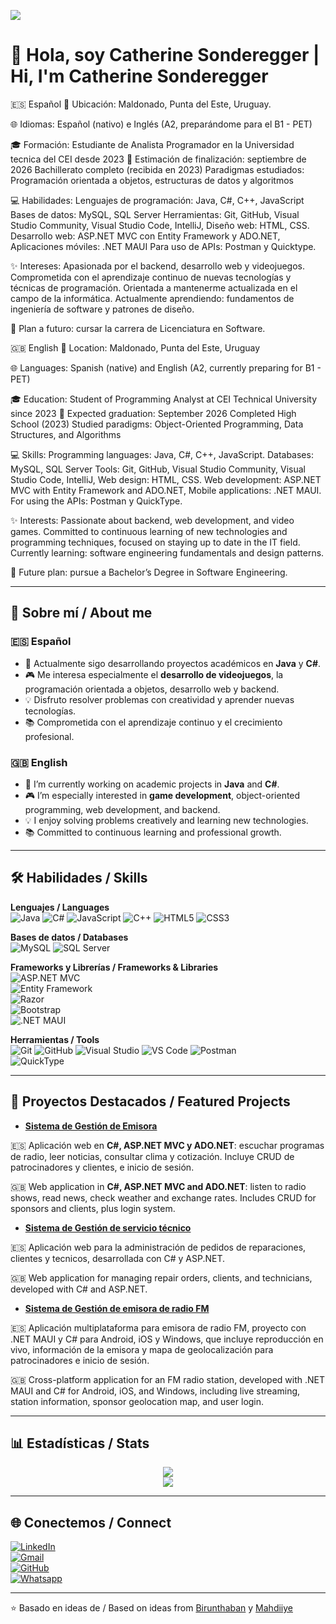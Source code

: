 ![](https://komarev.com/ghpvc/?username=CathGirL1&color=blue)

# 👋 Hola, soy Catherine Sonderegger | Hi, I'm Catherine Sonderegger  

🇪🇸 Español
📍 Ubicación: Maldonado, Punta del Este, Uruguay. 

🌐 Idiomas: Español (nativo) e Inglés (A2, preparándome para el B1 - PET)

🎓 Formación: Estudiante de Analista Programador en la Universidad tecnica del CEI desde 2023
📅 Estimación de finalización: septiembre de 2026
Bachillerato completo (recibida en 2023)
Paradigmas estudiados: Programación orientada a objetos, estructuras de datos y algoritmos

💻 Habilidades: Lenguajes de programación: Java, C#, C++, JavaScript
Bases de datos: MySQL, SQL Server Herramientas: Git, GitHub, Visual Studio Community, Visual Studio Code, IntelliJ, Diseño web: HTML, CSS.
Desarrollo web: ASP.NET MVC con Entity Framework y ADO.NET, Aplicaciones móviles: .NET MAUI
Para uso de APIs: Postman y Quicktype.

✨ Intereses: Apasionada por el backend, desarrollo web y videojuegos. Comprometida con el aprendizaje continuo de nuevas tecnologías y técnicas de programación. Orientada a mantenerme actualizada en el campo de la informática.
Actualmente aprendiendo: fundamentos de ingeniería de software y patrones de diseño.

🚀 Plan a futuro: cursar la carrera de Licenciatura en Software.

🇬🇧 English
📍 Location: Maldonado, Punta del Este, Uruguay

🌐 Languages: Spanish (native) and English (A2, currently preparing for B1 - PET)

🎓 Education: Student of Programming Analyst at CEI Technical University since 2023
📅 Expected graduation: September 2026
Completed High School (2023)
Studied paradigms: Object-Oriented Programming, Data Structures, and Algorithms

💻 Skills: Programming languages: Java, C#, C++, JavaScript. Databases: MySQL, SQL Server
Tools: Git, GitHub, Visual Studio Community, Visual Studio Code, IntelliJ, Web design: HTML, CSS. Web development: ASP.NET MVC with Entity Framework and ADO.NET, Mobile applications: .NET MAUI.
For using the APIs: Postman y QuickType. 

✨ Interests: Passionate about backend, web development, and video games. Committed to continuous learning of new technologies and programming techniques, focused on staying up to date in the IT field.
Currently learning: software engineering fundamentals and design patterns.

🚀 Future plan: pursue a Bachelor’s Degree in Software Engineering.

---

## 🔹 Sobre mí / About me  

### 🇪🇸 Español  
- 🌱 Actualmente sigo desarrollando proyectos académicos en **Java** y **C#**.  
- 🎮 Me interesa especialmente el **desarrollo de videojuegos**, la programación orientada a objetos, desarrollo web y backend.  
- 💡 Disfruto resolver problemas con creatividad y aprender nuevas tecnologías.  
- 📚 Comprometida con el aprendizaje continuo y el crecimiento profesional.  

### 🇬🇧 English  
- 🌱 I’m currently working on academic projects in **Java** and **C#**.  
- 🎮 I’m especially interested in **game development**, object-oriented programming, web development, and backend.  
- 💡 I enjoy solving problems creatively and learning new technologies.  
- 📚 Committed to continuous learning and professional growth.  

---

## 🛠️ Habilidades / Skills  

**Lenguajes / Languages**  
![Java](https://img.shields.io/badge/Java-ED8B00?style=for-the-badge&logo=java&logoColor=white)
![C#](https://img.shields.io/badge/C%23-239120?style=for-the-badge&logo=c-sharp&logoColor=white)
![JavaScript](https://img.shields.io/badge/JavaScript-F7DF1E?style=for-the-badge&logo=javascript&logoColor=black)
![C++](https://img.shields.io/badge/C++-00599C?style=for-the-badge&logo=c%2b%2b&logoColor=white)
![HTML5](https://img.shields.io/badge/HTML5-E34F26?style=for-the-badge&logo=html5&logoColor=white)
![CSS3](https://img.shields.io/badge/CSS3-1572B6?style=for-the-badge&logo=css3&logoColor=white)

**Bases de datos / Databases**  
![MySQL](https://img.shields.io/badge/MySQL-00000F?style=for-the-badge&logo=mysql&logoColor=white)
![SQL Server](https://img.shields.io/badge/SQL%20Server-CC2927?style=for-the-badge&logo=microsoftsqlserver&logoColor=white)

**Frameworks y Librerías / Frameworks & Libraries**  
![ASP.NET MVC](https://img.shields.io/badge/ASP.NET%20MVC-5C2D91?style=for-the-badge&logo=.net&logoColor=white)  
![Entity Framework](https://img.shields.io/badge/Entity%20Framework-512BD4?style=for-the-badge&logo=.net&logoColor=white)  
![Razor](https://img.shields.io/badge/Razor-5C2D91?style=for-the-badge&logo=.net&logoColor=white)  
![Bootstrap](https://img.shields.io/badge/Bootstrap-7952B3?style=for-the-badge&logo=bootstrap&logoColor=white)  
![.NET MAUI](https://img.shields.io/badge/.NET%20MAUI-512BD4?style=for-the-badge&logo=.net&logoColor=white)

**Herramientas / Tools**  
![Git](https://img.shields.io/badge/Git-F05032?style=for-the-badge&logo=git&logoColor=white)
![GitHub](https://img.shields.io/badge/GitHub-181717?style=for-the-badge&logo=github&logoColor=white)
![Visual Studio](https://img.shields.io/badge/Visual%20Studio-5C2D91?style=for-the-badge&logo=visualstudio&logoColor=white)
![VS Code](https://img.shields.io/badge/VS%20Code-0078D4?style=for-the-badge&logo=visualstudiocode&logoColor=white)
![Postman](https://img.shields.io/badge/Postman-FF6C37?style=for-the-badge&logo=postman&logoColor=white)  
![QuickType](https://img.shields.io/badge/QuickType-009688?style=for-the-badge&logo=graphql&logoColor=white)

---

## 📂 Proyectos Destacados / Featured Projects  

  - **[Sistema de Gestión de Emisora](https://github.com/CathGirL1/Repositorio-Emisora)**
  
  🇪🇸 Aplicación web en **C#, ASP.NET MVC y ADO.NET**: escuchar programas de radio, leer noticias, consultar clima y cotización. Incluye CRUD de patrocinadores y clientes, e inicio de sesión.

  🇬🇧 Web application in **C#, ASP.NET MVC and ADO.NET**: listen to radio shows, read news, check weather and exchange rates. Includes CRUD for sponsors and clients, plus login system.

  - **[Sistema de Gestión de servicio técnico](https://github.com/CathGirL1/Sistema-Servicio-Tecnico)**
    
  🇪🇸 Aplicación web para la administración de pedidos de reparaciones, clientes y tecnicos, desarrollada con C# y ASP.NET.
  
  🇬🇧 Web application for managing repair orders, clients, and technicians, developed with C# and ASP.NET.

  - **[Sistema de Gestión de emisora de radio FM](https://github.com/CathGirL1/Emisora-Radio-FM)**
    
  🇪🇸 Aplicación multiplataforma para emisora de radio FM, proyecto con .NET MAUI y C# para Android, iOS y Windows, que incluye reproducción en vivo, información de la emisora y mapa de geolocalización para patrocinadores e inicio de sesión.
  
  🇬🇧 Cross-platform application for an FM radio station, developed with .NET MAUI and C# for Android, iOS, and Windows, including live streaming, station information, sponsor geolocation map, and user login.
   
---

## 📊 Estadísticas / Stats  

<div align="center">

![](https://github-readme-stats.vercel.app/api?username=CathGirL1&theme=dracula&hide_border=false&include_all_commits=true&count_private=true)<br/>
![](https://github-readme-streak-stats.herokuapp.com/?user=CathGirL1&theme=dracula&hide_border=false)<br/>

</div>

---

## 🌐 Conectemos / Connect  

[![LinkedIn](https://img.shields.io/badge/LinkedIn-0077B5?style=for-the-badge&logo=linkedin&logoColor=white)](https://www.linkedin.com/in/catherine-salom%C3%A9-sonderegger-gom%C3%A9z-20050b387/)  
[![Gmail](https://img.shields.io/badge/Email-D14836?style=for-the-badge&logo=gmail&logoColor=white)](mailto:catherinesonderegger446@gmail.com)  
[![GitHub](https://img.shields.io/badge/GitHub-181717?style=for-the-badge&logo=github&logoColor=white)](https://github.com/CathGirL1)  
[![Whatsapp](https://img.shields.io/badge/WhatsApp-25D366?style=for-the-badge&logo=whatsapp&logoColor=white)](https://wa.me/598949650)  

---
⭐️ Basado en ideas de / Based on ideas from [Birunthaban](https://github.com/Birunthaban) y [Mahdiiye](https://github.com/Mahdiiye)  

